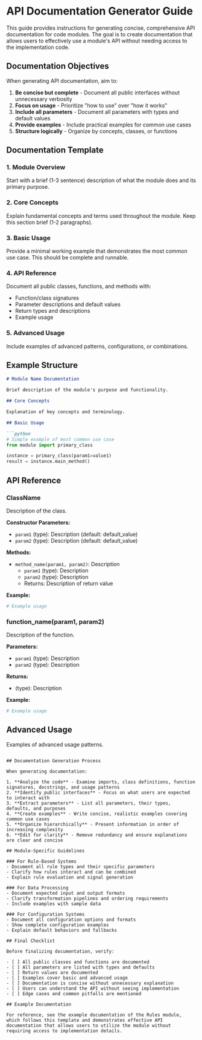 # API Documentation Generator Guide

This guide provides instructions for generating concise, comprehensive API documentation for code modules. The goal is to create documentation that allows users to effectively use a module's API without needing access to the implementation code.

## Documentation Objectives

When generating API documentation, aim to:

1. **Be concise but complete** - Document all public interfaces without unnecessary verbosity
2. **Focus on usage** - Prioritize "how to use" over "how it works"
3. **Include all parameters** - Document all parameters with types and default values
4. **Provide examples** - Include practical examples for common use cases
5. **Structure logically** - Organize by concepts, classes, or functions

## Documentation Template

### 1. Module Overview
Start with a brief (1-3 sentence) description of what the module does and its primary purpose.

### 2. Core Concepts
Explain fundamental concepts and terms used throughout the module. Keep this section brief (1-2 paragraphs).

### 3. Basic Usage
Provide a minimal working example that demonstrates the most common use case. This should be complete and runnable.

### 4. API Reference
Document all public classes, functions, and methods with:
- Function/class signatures
- Parameter descriptions and default values
- Return types and descriptions
- Example usage

### 5. Advanced Usage
Include examples of advanced patterns, configurations, or combinations.

## Example Structure

```markdown
# Module Name Documentation

Brief description of the module's purpose and functionality.

## Core Concepts

Explanation of key concepts and terminology.

## Basic Usage

```python
# Simple example of most common use case
from module import primary_class

instance = primary_class(param1=value1)
result = instance.main_method()
```

## API Reference

### ClassName

Description of the class.

**Constructor Parameters:**
- `param1` (type): Description (default: default_value)
- `param2` (type): Description (default: default_value)

**Methods:**
- `method_name(param1, param2)`: Description
  - `param1` (type): Description
  - `param2` (type): Description
  - Returns: Description of return value

**Example:**
```python
# Example usage
```

### function_name(param1, param2)

Description of the function.

**Parameters:**
- `param1` (type): Description
- `param2` (type): Description

**Returns:**
- (type): Description

**Example:**
```python
# Example usage
```

## Advanced Usage

Examples of advanced usage patterns.
```

## Documentation Generation Process

When generating documentation:

1. **Analyze the code** - Examine imports, class definitions, function signatures, docstrings, and usage patterns
2. **Identify public interfaces** - Focus on what users are expected to interact with
3. **Extract parameters** - List all parameters, their types, defaults, and purposes
4. **Create examples** - Write concise, realistic examples covering common use cases
5. **Organize hierarchically** - Present information in order of increasing complexity
6. **Edit for clarity** - Remove redundancy and ensure explanations are clear and concise

## Module-Specific Guidelines

### For Rule-Based Systems
- Document all rule types and their specific parameters
- Clarify how rules interact and can be combined
- Explain rule evaluation and signal generation

### For Data Processing
- Document expected input and output formats
- Clarify transformation pipelines and ordering requirements
- Include examples with sample data

### For Configuration Systems
- Document all configuration options and formats
- Show complete configuration examples
- Explain default behaviors and fallbacks

## Final Checklist

Before finalizing documentation, verify:

- [ ] All public classes and functions are documented
- [ ] All parameters are listed with types and defaults
- [ ] Return values are documented
- [ ] Examples cover basic and advanced usage
- [ ] Documentation is concise without unnecessary explanation
- [ ] Users can understand the API without seeing implementation
- [ ] Edge cases and common pitfalls are mentioned

## Example Documentation

For reference, see the example documentation of the Rules module, which follows this template and demonstrates effective API documentation that allows users to utilize the module without requiring access to implementation details.